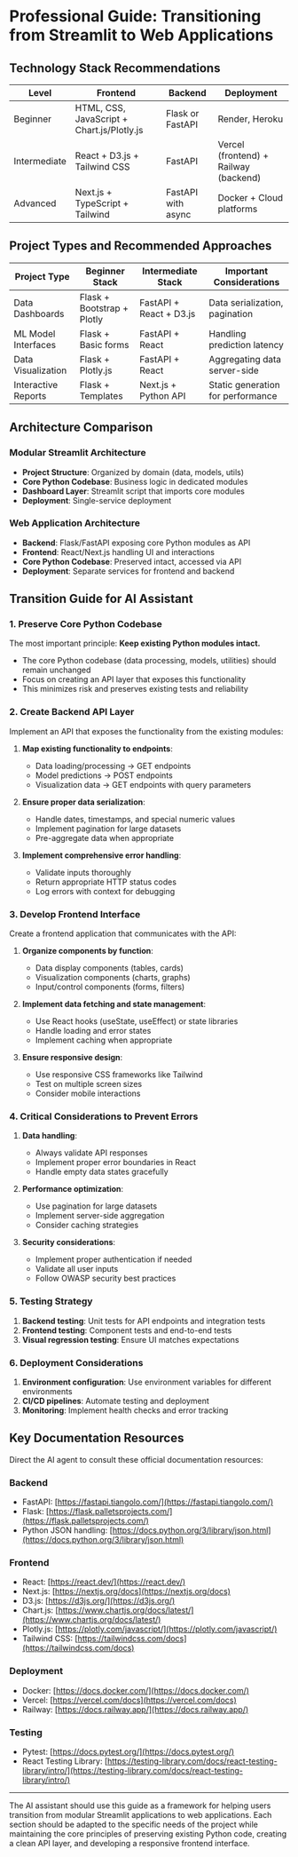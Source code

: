 # Professional Guide: Transitioning from Streamlit to Web Applications

## Technology Stack Recommendations

| Level | Frontend | Backend | Deployment |
|-------|----------|---------|------------|
| Beginner | HTML, CSS, JavaScript + Chart.js/Plotly.js | Flask or FastAPI | Render, Heroku |
| Intermediate | React + D3.js + Tailwind CSS | FastAPI | Vercel (frontend) + Railway (backend) |
| Advanced | Next.js + TypeScript + Tailwind | FastAPI with async | Docker + Cloud platforms |

## Project Types and Recommended Approaches

| Project Type | Beginner Stack | Intermediate Stack | Important Considerations |
|--------------|---------------|-------------------|--------------------------|
| Data Dashboards | Flask + Bootstrap + Plotly | FastAPI + React + D3.js | Data serialization, pagination |
| ML Model Interfaces | Flask + Basic forms | FastAPI + React | Handling prediction latency |
| Data Visualization | Flask + Plotly.js | FastAPI + React | Aggregating data server-side |
| Interactive Reports | Flask + Templates | Next.js + Python API | Static generation for performance |

## Architecture Comparison

### Modular Streamlit Architecture

- **Project Structure**: Organized by domain (data, models, utils)
- **Core Python Codebase**: Business logic in dedicated modules
- **Dashboard Layer**: Streamlit script that imports core modules
- **Deployment**: Single-service deployment

### Web Application Architecture

- **Backend**: Flask/FastAPI exposing core Python modules as API
- **Frontend**: React/Next.js handling UI and interactions
- **Core Python Codebase**: Preserved intact, accessed via API
- **Deployment**: Separate services for frontend and backend

## Transition Guide for AI Assistant

### 1. Preserve Core Python Codebase

The most important principle: **Keep existing Python modules intact.**

- The core Python codebase (data processing, models, utilities) should remain unchanged
- Focus on creating an API layer that exposes this functionality
- This minimizes risk and preserves existing tests and reliability

### 2. Create Backend API Layer

Implement an API that exposes the functionality from the existing modules:

1. **Map existing functionality to endpoints**:
   - Data loading/processing → GET endpoints
   - Model predictions → POST endpoints
   - Visualization data → GET endpoints with query parameters

2. **Ensure proper data serialization**:
   - Handle dates, timestamps, and special numeric values
   - Implement pagination for large datasets
   - Pre-aggregate data when appropriate

3. **Implement comprehensive error handling**:
   - Validate inputs thoroughly
   - Return appropriate HTTP status codes
   - Log errors with context for debugging

### 3. Develop Frontend Interface

Create a frontend application that communicates with the API:

1. **Organize components by function**:
   - Data display components (tables, cards)
   - Visualization components (charts, graphs)
   - Input/control components (forms, filters)

2. **Implement data fetching and state management**:
   - Use React hooks (useState, useEffect) or state libraries
   - Handle loading and error states
   - Implement caching when appropriate

3. **Ensure responsive design**:
   - Use responsive CSS frameworks like Tailwind
   - Test on multiple screen sizes
   - Consider mobile interactions

### 4. Critical Considerations to Prevent Errors

1. **Data handling**:
   - Always validate API responses
   - Implement proper error boundaries in React
   - Handle empty data states gracefully

2. **Performance optimization**:
   - Use pagination for large datasets
   - Implement server-side aggregation
   - Consider caching strategies

3. **Security considerations**:
   - Implement proper authentication if needed
   - Validate all user inputs
   - Follow OWASP security best practices

### 5. Testing Strategy

1. **Backend testing**: Unit tests for API endpoints and integration tests
2. **Frontend testing**: Component tests and end-to-end tests
3. **Visual regression testing**: Ensure UI matches expectations

### 6. Deployment Considerations

1. **Environment configuration**: Use environment variables for different environments
2. **CI/CD pipelines**: Automate testing and deployment
3. **Monitoring**: Implement health checks and error tracking

## Key Documentation Resources

Direct the AI agent to consult these official documentation resources:

### Backend

- FastAPI: [https://fastapi.tiangolo.com/](https://fastapi.tiangolo.com/)
- Flask: [https://flask.palletsprojects.com/](https://flask.palletsprojects.com/)
- Python JSON handling: [https://docs.python.org/3/library/json.html](https://docs.python.org/3/library/json.html)

### Frontend

- React: [https://react.dev/](https://react.dev/)
- Next.js: [https://nextjs.org/docs](https://nextjs.org/docs)
- D3.js: [https://d3js.org/](https://d3js.org/)
- Chart.js: [https://www.chartjs.org/docs/latest/](https://www.chartjs.org/docs/latest/)
- Plotly.js: [https://plotly.com/javascript/](https://plotly.com/javascript/)
- Tailwind CSS: [https://tailwindcss.com/docs](https://tailwindcss.com/docs)

### Deployment

- Docker: [https://docs.docker.com/](https://docs.docker.com/)
- Vercel: [https://vercel.com/docs](https://vercel.com/docs)
- Railway: [https://docs.railway.app/](https://docs.railway.app/)

### Testing

- Pytest: [https://docs.pytest.org/](https://docs.pytest.org/)
- React Testing Library: [https://testing-library.com/docs/react-testing-library/intro/](https://testing-library.com/docs/react-testing-library/intro/)

---

The AI assistant should use this guide as a framework for helping users transition from modular Streamlit applications to web applications. Each section should be adapted to the specific needs of the project while maintaining the core principles of preserving existing Python code, creating a clean API layer, and developing a responsive frontend interface.
